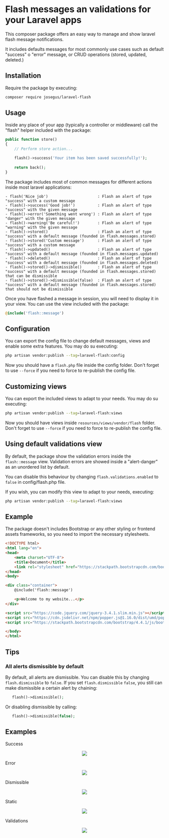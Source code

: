 # Flash messages an validations for your Laravel apps

This composer package offers an easy way to manage and show laravel flash message notifications.

It includes defaults messages for most commonly use cases such as default "success" o "error" message, 
or CRUD operations (stored, updated, deleted.)


## Installation

Require the package by executing:

```bash
composer require josegus/laravel-flash
```


## Usage

Inside any place of your app (typically a controller or middleware) call the "flash" helper included with the package:

```php
public function store()
{
    // Perform store action...

    flash()->success('Your item has been saved successfully!');
    
    return back();
}
```

The package includes most of common messages for different actions inside most laravel applications:

```
- flash('Nice job')                      : Flash an alert of type "success" with a custom message
- flash()->success('Good job!')          : Flash an alert of type "success" with the given message
- flash()->error('Something went wrong') : Flash an alert of type "danger" with the given message
- flash()->warning('Be careful!')        : Flash an alert of type "warning" with the given message 
- flash()->stored()                      : Flash an alert of type "success" with a default message (founded in flash.messages.stored) 
- flash()->stored('Custom message')      : Flash an alert of type "success" with a custom message 
- flash()->updated()                     : Flash an alert of type "success" with a default message (founded in flash.messages.updated)
- flash()->deleted()                     : Flash an alert of type "success" with a default message (founded in flash.messages.deleted)
- flash()->stored()->dismissible()       : Flash an alert of type "success" with a default message (founded in flash.messages.stored) that can be dismissible
- flash()->stored()->dismissible(false)  : Flash an alert of type "success" with a default message (founded in flash.messages.stored) that should not be dismissible
```

Once you have flashed a message in session, you will need to display it in your view. You can use the view included 
with the package:

```php
@include('flash::message')
``` 

## Configuration

You can export the config file to change default messages, views and enable some extra features. You may do su executing:

```bash
php artisan vendor:publish --tag=laravel-flash:config
```

Now you should have a `flash.php` file inside the config folder. Don't forget to use `--force` if you need to force to re-publish the config file.


## Customizing views

You can export the included views to adapt to your needs. You may do su executing:

```bash
php artisan vendor:publish --tag=laravel-flash:views
```

Now you should have views inside `resources/views/vendor/flash` folder. Don't forget to use `--force` if you need to force to re-publish the config file.


## Using default validations view

By default, the package show the validation errors inside the `flash::message` view. Validation errors are showed inside a "alert-danger" as an unordered list by default.

You can disable this behaviour by changing `flash.validations.enabled` to `false` in config/flash.php file.

If you wish, you can modify this view to adapt to your needs, executing:

```bash
php artisan vendor:publish --tag=laravel-flash:views
``` 


## Example

The package doesn't includes Bootstrap or any other styling or frontend assets frameworks, so you need to import the
necessary stylesheets.

```html
<!DOCTYPE html>
<html lang="en">
<head>
    <meta charset="UTF-8">
    <title>Document</title>
    <link rel="stylesheet" href="https://stackpath.bootstrapcdn.com/bootstrap/4.4.1/css/bootstrap.min.css">
</head>
<body>

<div class="container">
    @include('flash::message')

    <p>Welcome to my website...</p>
</div>

<script src="https://code.jquery.com/jquery-3.4.1.slim.min.js"></script>
<script src="https://cdn.jsdelivr.net/npm/popper.js@1.16.0/dist/umd/popper.min.js"></script>
<script src="https://stackpath.bootstrapcdn.com/bootstrap/4.4.1/js/bootstrap.min.js"></script>

</body>
</html>
```

## Tips

### All alerts dismissible by default

By default, all alerts are dismissible. You can disable this by changing `flash.dismissible` to `false`.
If you set `flash.dismissible` `false`, you still can make dismissible a certain alert by chaining:
 ```php
    flash()->dismissible();
``` 

Or disabling dismissible by calling:
 ```php 
    flash()->dismissible(false);
```

## Examples

Success 
<p align="center">
    <img src="https://yd5dya.dm.files.1drv.com/y4mPLzxOupt5n4TV7CfrjdrnZw7I-V4uFZckhZInhipr3yac08H3NL46yv13RCr5hZAwlwgSFpD7Skc8_MZbUfWZ2bg6Qc9eD2kVaQW3gZhcbumvYW_NoGAxeqve4nk5oks7SwXZdnN9UPQhYeY7ZRtzT1F_5yL844_AskgvyJ9-PdXHJLZqaEJe4gGkeo9ahwPVWLL2apNJgbh4JHo6xacTw?width=959&height=468&cropmode=none" style="max-width: 100%; height: auto;" />
</p>

Error
<p align="center">
    <img src="https://yd7c6w.dm.files.1drv.com/y4m3iSJ-pGxRrw5ymIy9Ku9FjVfZUq-Ptmb0se3hT8HeVaMokznf5C9QaUbz0tjcEPGxCHre2dJ0woGTVHPckPr4PwzUp8GzeNu85v4aTVsL_ww0xTYBdtrgVdfTgaxXTQ0PXJvayVRF1TaDqwM28JjNSUiITmkcBP5VD2vzWVuZqgvNQc_WvIL8Ax_jsViGsqjC3ZPh1rDU8cPp6umRj52Lw?width=962&height=480&cropmode=none" style="max-width: 100%; height: auto;" />
</p>

Dismissible
<p align="center">
    <img src="https://yd4ndw.dm.files.1drv.com/y4mdMfxci20dQeNpvd_mVpK2YVahJ3ZmqnJRyONJv-R8dzNVVjVdLF5RrEfxvzCNXdU1IyaYKbk2FgBM6f5fCgGb9Cit7SpsMXanWD80MPYg4kdYTyz7FA0DNWi44cyuLs-meXARmeTAFFPd_Xbk0rdsILLqKbStGnwylMyUOBpiS6DelFsvmVb0VQM7yAcGb37ZJ3VR56fllyRtHWLADgM5A?width=958&height=470&cropmode=none" style="max-width: 100%; height: auto;" />
</p>

Static
<p align="center">
    <img src="https://yd6mag.dm.files.1drv.com/y4m_4iMCMfzfoHVFUKGaiyzc13sCVgSwkM44xjKnY6PN6MoYj307R71tteo5YdHZ5ZLFyWZvm_p0RxGcuGIXT-NaWj2GUXlFAdfZua7f_jWWcQaZTqwZX8YEeUqjAlqvPUAXLtCShkWS50HWEYIxLpDKcLlr4HLHtouy1bzyhm29I8qLlyMb1YSG5ZuI8cm4wCL8KDIIoMW9VgGNh-K2GkT_Q?width=961&height=473&cropmode=none" style="max-width: 100%; height: auto;" />
</p>

Validations
<p align="center">
    <img src="https://y7nbmw.dm.files.1drv.com/y4mI2nhOE5IHfD52aJnfKh3Kb3mtvmCY4_HfQ9jHaz-2VC2y7HH9Ih3W4zv8lapLnZbWdiCxlEXay94BvronRsTSbBF9s_rPhxuDWTmP4afyezsCdf01dV4gjX8OFgX_4tCbc1A0mfO2AKHdbbeq6T-4XOPSQW4CaAXKPb_6FXx6ZhBTIvWjAMX5Gph-aboTjexVC4_kwoZpFCFveVQVBBClg?width=974&height=528&cropmode=none" style="max-width: 100%; height: auto;"/>
</p> 

